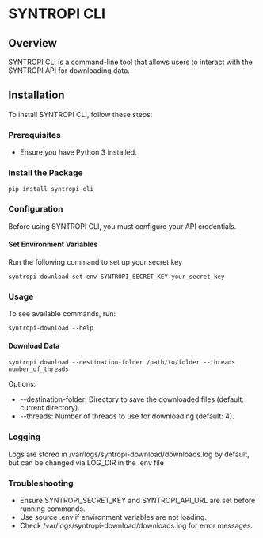 # SYNTROPI CLI

## Overview
SYNTROPI CLI is a command-line tool that allows users to interact with the SYNTROPI API for downloading data.

## Installation
To install SYNTROPI CLI, follow these steps:

### Prerequisites
- Ensure you have Python 3 installed.

### Install the Package
```
pip install syntropi-cli
```

### Configuration
Before using SYNTROPI CLI, you must configure your API credentials.

#### Set Environment Variables
Run the following command to set up your secret key
```
syntropi-download set-env SYNTROPI_SECRET_KEY your_secret_key
```

### Usage
To see available commands, run:
```
syntropi-download --help
```

#### Download Data
```
syntropi download --destination-folder /path/to/folder --threads number_of_threads
```

Options:
* --destination-folder: Directory to save the downloaded files (default: current directory).
* --threads: Number of threads to use for downloading (default: 4).

### Logging
Logs are stored in /var/logs/syntropi-download/downloads.log by default, but can be changed via LOG_DIR in the .env file

### Troubleshooting
* Ensure SYNTROPI_SECRET_KEY and SYNTROPI_API_URL are set before running commands.
* Use source .env if environment variables are not loading.
* Check /var/logs/syntropi-download/downloads.log for error messages.
